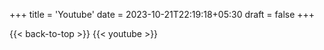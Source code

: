 +++
title = 'Youtube'
date = 2023-10-21T22:19:18+05:30
draft = false
+++

{{< back-to-top >}}
{{< youtube >}}
